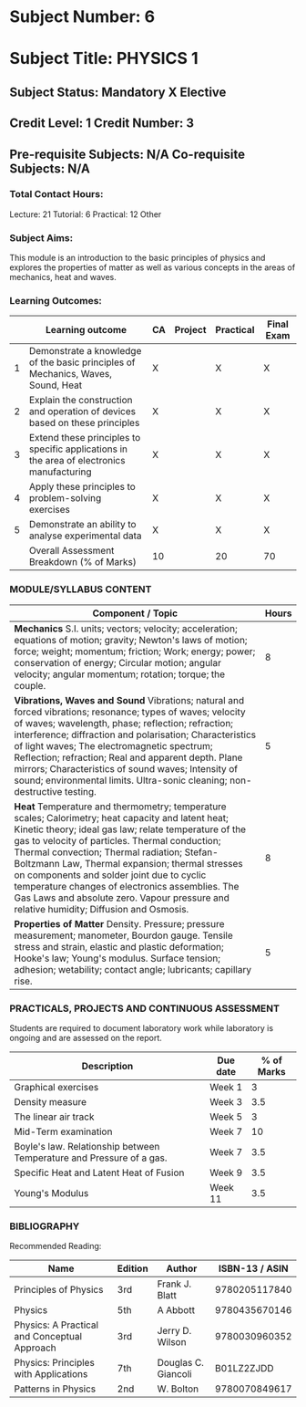 # Subject Number: 6

# Subject Title: PHYSICS 1

## Subject Status: Mandatory X Elective

## Credit Level: 1 Credit Number: 3

## Pre-requisite Subjects: N/A Co-requisite Subjects: N/A

### Total Contact Hours:

Lecture: 21 Tutorial: 6 Practical: 12 Other

### Subject Aims:

This module is an introduction to the basic principles of physics and explores the properties of matter as well as various concepts in the areas of mechanics, heat and waves.

### Learning Outcomes:

|   | Learning outcome                                                                          | CA | Project | Practical | Final Exam |
|---|-------------------------------------------------------------------------------------------|----|---------|-----------|------------|
| 1 | Demonstrate a knowledge of the basic principles of Mechanics, Waves, Sound, Heat          | X  |         | X         | X          |
| 2 | Explain the construction and operation of devices based on these principles               | X  |         | X         | X          |
| 3 | Extend these principles to specific applications in the area of electronics manufacturing | X  |         | X         | X          |
| 4 | Apply these principles to problem-solving exercises                                       | X  |         | X         | X          |
| 5 | Demonstrate an ability to analyse experimental data                                       | X  |         | X         | X          |
|   | Overall Assessment Breakdown (% of Marks)                                                 | 10 |         | 20        | 70         |

### MODULE/SYLLABUS CONTENT

| **Component / Topic**                                                                                                                                                                                                                                                                                                                                                                                                                                                                                        | **Hours** |
|--------------------------------------------------------------------------------------------------------------------------------------------------------------------------------------------------------------------------------------------------------------------------------------------------------------------------------------------------------------------------------------------------------------------------------------------------------------------------------------------------------------|-----------|
| **Mechanics**  S.I. units; vectors; velocity; acceleration; equations of motion; gravity; Newton&#39;s laws of motion; force; weight; momentum; friction; Work; energy; power; conservation of energy; Circular motion; angular velocity; angular momentum; rotation; torque; the couple.                                                                                                                                                                                                                  | 8         |
| **Vibrations, Waves and Sound**  Vibrations; natural and forced vibrations; resonance; types of waves; velocity of waves; wavelength, phase; reflection; refraction; interference; diffraction and polarisation; Characteristics of light waves; The electromagnetic spectrum; Reflection; refraction; Real and apparent depth. Plane mirrors; Characteristics of sound waves; Intensity of sound; environmental limits. Ultra-sonic cleaning; non-destructive testing.                                      | 5         |
| **Heat**  Temperature and thermometry; temperature scales; Calorimetry; heat capacity and latent heat; Kinetic theory; ideal gas law; relate temperature of the gas to velocity of particles. Thermal conduction; Thermal convection; Thermal radiation; Stefan-Boltzmann Law, Thermal expansion; thermal stresses on components and solder joint due to cyclic temperature changes of electronics assemblies. The Gas Laws and absolute zero. Vapour pressure and relative humidity; Diffusion and Osmosis. | 8         |
| **Properties of Matter**  Density. Pressure; pressure measurement; manometer, Bourdon gauge. Tensile stress and strain, elastic and plastic deformation; Hooke&#39;s law; Young&#39;s modulus. Surface tension; adhesion; wetability; contact angle; lubricants; capillary rise.                                                                                                                                                                                                                         | 5         |


### PRACTICALS, PROJECTS AND CONTINUOUS ASSESSMENT

Students are required to document laboratory work while laboratory is ongoing and are assessed on the report.

| **Description** | **Due date** | **% of Marks** |
| --- | --- | --- |
| Graphical exercises | Week 1 | 3 |
| Density measure | Week 3 | 3.5 |
| The linear air track | Week 5 | 3 |
| Mid-Term examination | Week 7 | 10 |
| Boyle&#39;s law. Relationship between Temperature and Pressure of a gas. | Week 7 | 3.5 |
| Specific Heat and Latent Heat of Fusion | Week 9 | 3.5 |
| Young&#39;s Modulus | Week 11 | 3.5 |

### BIBLIOGRAPHY

Recommended Reading:

| **Name**                                     | **Edition** | **Author**          | **ISBN-13** / **ASIN** |
|----------------------------------------------|-------------|---------------------|------------------------|
| Principles of Physics                        | 3rd         | Frank J. Blatt      | 9780205117840          |
| Physics                                      | 5th         | A Abbott            | 9780435670146          |
| Physics: A Practical and Conceptual Approach | 3rd         | Jerry D. Wilson     | 9780030960352          |
| Physics: Principles with Applications        | 7th         | Douglas C. Giancoli | B01LZ2ZJDD             |
| Patterns in Physics                          | 2nd         | W. Bolton           | 9780070849617          |